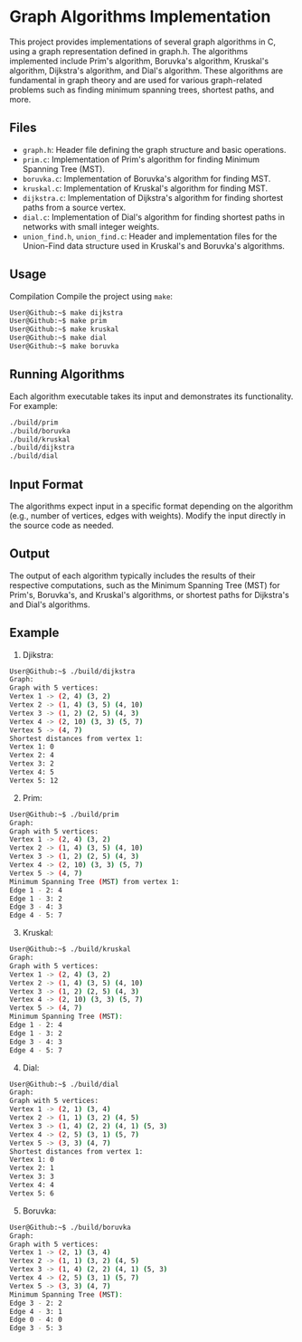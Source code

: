 # Graph Algorithms Implementation
This project provides implementations of several graph algorithms in C, using a graph representation defined in graph.h. The algorithms implemented include Prim's algorithm, Boruvka's algorithm, Kruskal's algorithm, Dijkstra's algorithm, and Dial's algorithm. These algorithms are fundamental in graph theory and are used for various graph-related problems such as finding minimum spanning trees, shortest paths, and more.

## Files
- `graph.h`: Header file defining the graph structure and basic operations.
- `prim.c`: Implementation of Prim's algorithm for finding Minimum Spanning Tree (MST).
- `boruvka.c`: Implementation of Boruvka's algorithm for finding MST.
- `kruskal.c`: Implementation of Kruskal's algorithm for finding MST.
- `dijkstra.c`: Implementation of Dijkstra's algorithm for finding shortest paths from a source vertex.
- `dial.c`: Implementation of Dial's algorithm for finding shortest paths in networks with small integer weights.
- `union_find.h`, `union_find.c`: Header and implementation files for the Union-Find data structure used in Kruskal's and Boruvka's algorithms.
## Usage
Compilation
Compile the project using `make`:

```bash
User@Github:~$ make dijkstra
User@Github:~$ make prim
User@Github:~$ make kruskal
User@Github:~$ make dial
User@Github:~$ make boruvka
```

## Running Algorithms
Each algorithm executable takes its input and demonstrates its functionality. For example:

```bash
./build/prim
./build/boruvka
./build/kruskal
./build/dijkstra
./build/dial
```
## Input Format
The algorithms expect input in a specific format depending on the algorithm (e.g., number of vertices, edges with weights). Modify the input directly in the source code as needed.

## Output
The output of each algorithm typically includes the results of their respective computations, such as the Minimum Spanning Tree (MST) for Prim's, Boruvka's, and Kruskal's algorithms, or shortest paths for Dijkstra's and Dial's algorithms.

## Example

1. Djikstra:
```bash
User@Github:~$ ./build/dijkstra 
Graph:
Graph with 5 vertices:
Vertex 1 -> (2, 4) (3, 2)
Vertex 2 -> (1, 4) (3, 5) (4, 10)
Vertex 3 -> (1, 2) (2, 5) (4, 3)
Vertex 4 -> (2, 10) (3, 3) (5, 7)
Vertex 5 -> (4, 7)
Shortest distances from vertex 1:
Vertex 1: 0
Vertex 2: 4
Vertex 3: 2
Vertex 4: 5
Vertex 5: 12
```
2. Prim:
```bash
User@Github:~$ ./build/prim 
Graph:
Graph with 5 vertices:
Vertex 1 -> (2, 4) (3, 2)
Vertex 2 -> (1, 4) (3, 5) (4, 10)
Vertex 3 -> (1, 2) (2, 5) (4, 3)
Vertex 4 -> (2, 10) (3, 3) (5, 7)
Vertex 5 -> (4, 7)
Minimum Spanning Tree (MST) from vertex 1:
Edge 1 - 2: 4
Edge 1 - 3: 2
Edge 3 - 4: 3
Edge 4 - 5: 7
```
3. Kruskal:
```bash
User@Github:~$ ./build/kruskal 
Graph:
Graph with 5 vertices:
Vertex 1 -> (2, 4) (3, 2)
Vertex 2 -> (1, 4) (3, 5) (4, 10)
Vertex 3 -> (1, 2) (2, 5) (4, 3)
Vertex 4 -> (2, 10) (3, 3) (5, 7)
Vertex 5 -> (4, 7)
Minimum Spanning Tree (MST):
Edge 1 - 2: 4
Edge 1 - 3: 2
Edge 3 - 4: 3
Edge 4 - 5: 7
```
4. Dial:
```bash
User@Github:~$ ./build/dial 
Graph:
Graph with 5 vertices:
Vertex 1 -> (2, 1) (3, 4)
Vertex 2 -> (1, 1) (3, 2) (4, 5)
Vertex 3 -> (1, 4) (2, 2) (4, 1) (5, 3)
Vertex 4 -> (2, 5) (3, 1) (5, 7)
Vertex 5 -> (3, 3) (4, 7)
Shortest distances from vertex 1:
Vertex 1: 0
Vertex 2: 1
Vertex 3: 3
Vertex 4: 4
Vertex 5: 6
```
5. Boruvka:
```bash
User@Github:~$ ./build/boruvka
Graph:
Graph with 5 vertices:
Vertex 1 -> (2, 1) (3, 4)
Vertex 2 -> (1, 1) (3, 2) (4, 5)
Vertex 3 -> (1, 4) (2, 2) (4, 1) (5, 3)
Vertex 4 -> (2, 5) (3, 1) (5, 7)
Vertex 5 -> (3, 3) (4, 7)
Minimum Spanning Tree (MST):
Edge 3 - 2: 2
Edge 4 - 3: 1
Edge 0 - 4: 0
Edge 3 - 5: 3
```